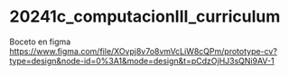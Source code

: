 # 20241c_computacionIII_curriculum

Boceto en figma
https://www.figma.com/file/XOvpj8v7o8vmVcLiW8cQPm/prototype-cv?type=design&node-id=0%3A1&mode=design&t=pCdzOjHJ3sQNi9AV-1